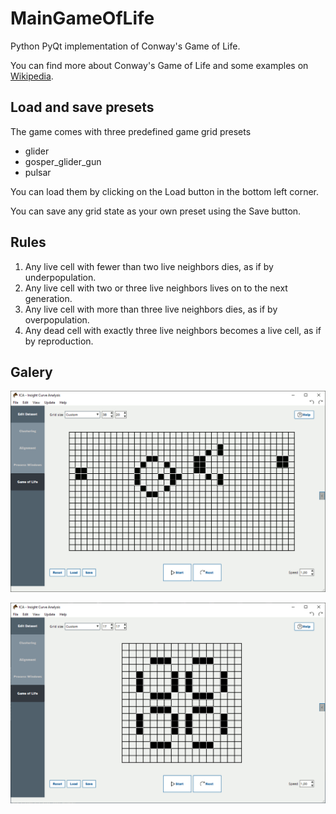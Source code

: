 # MainGameOfLife

Python PyQt implementation of Conway's Game of Life.

You can find more about Conway's Game of Life and some examples on [Wikipedia](https://en.wikipedia.org/wiki/Conway's_Game_of_Life).

<h2>Load and save presets</h2>

The game comes with three predefined game grid presets

- glider
- gosper_glider_gun
- pulsar

You can load them by clicking on the Load button in the bottom left corner.

You can save any grid state as your own preset using the Save button.

<h2>Rules</h2>

1. Any live cell with fewer than two live neighbors dies, as if by underpopulation.
2. Any live cell with two or three live neighbors lives on to the next generation.
3. Any live cell with more than three live neighbors dies, as if by overpopulation.
4. Any dead cell with exactly three live neighbors becomes a live cell, as if by reproduction.

<h2>Galery</h2>

![Alt text](anim2.gif)

![Alt text](anim2-1.gif)
